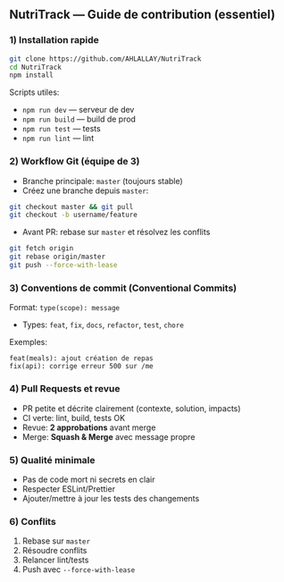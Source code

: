 ## NutriTrack — Guide de contribution (essentiel)

### 1) Installation rapide
```bash
git clone https://github.com/AHLALLAY/NutriTrack
cd NutriTrack
npm install
```




Scripts utiles:
- `npm run dev` — serveur de dev
- `npm run build` — build de prod
- `npm run test` — tests
- `npm run lint` — lint

### 2) Workflow Git (équipe de 3)
- Branche principale: `master` (toujours stable)
- Créez une branche depuis `master`:
```bash
git checkout master && git pull
git checkout -b username/feature
```
- Avant PR: rebase sur `master` et résolvez les conflits
```bash
git fetch origin
git rebase origin/master
git push --force-with-lease
```

### 3) Conventions de commit (Conventional Commits)
Format: `type(scope): message`
- Types: `feat`, `fix`, `docs`, `refactor`, `test`, `chore`

Exemples:
```text
feat(meals): ajout création de repas
fix(api): corrige erreur 500 sur /me
```

### 4) Pull Requests et revue
- PR petite et décrite clairement (contexte, solution, impacts)
- CI verte: lint, build, tests OK
- Revue: **2 approbations** avant merge
- Merge: **Squash & Merge** avec message propre

### 5) Qualité minimale
- Pas de code mort ni secrets en clair
- Respecter ESLint/Prettier
- Ajouter/mettre à jour les tests des changements

### 6) Conflits
1. Rebase sur `master`
2. Résoudre conflits
3. Relancer lint/tests
4. Push avec `--force-with-lease`


